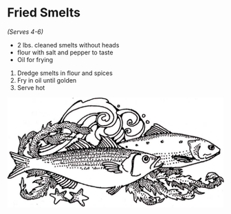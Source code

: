 # Fried Smelts
*(Serves 4-6)*

* 2 lbs. cleaned smelts without heads
* flour with salt and pepper to taste
* Oil for frying

1. Dredge smelts in flour and spices
2. Fry in oil until golden
3. Serve hot

![Fish](/images/seafood/fish3.jpg)